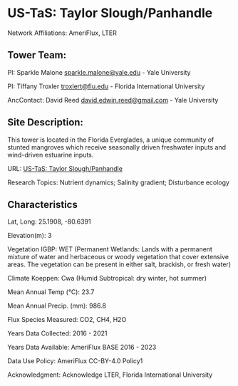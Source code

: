 # US-TaS: Taylor Slough/Panhandle
Network Affiliations: 	AmeriFlux, LTER

## Tower Team:
PI: 	Sparkle Malone sparkle.malone@yale.edu - Yale University

PI: 	Tiffany Troxler troxlert@fiu.edu - Florida International University

AncContact: 	David Reed david.edwin.reed@gmail.com - Yale University


## Site Description: 	
 	
This tower is located in the Florida Everglades, a unique community of stunted mangroves which receive seasonally driven freshwater inputs and wind-driven estuarine inputs.

URL: 	[US-TaS: Taylor Slough/Panhandle](https://ameriflux.lbl.gov/sites/siteinfo/US-TaS#overview)

Research Topics: 	Nutrient dynamics; Salinity gradient; Disturbance ecology

## Characteristics
Lat, Long: 	25.1908, -80.6391

Elevation(m): 	3

Vegetation IGBP: 	WET (Permanent Wetlands: Lands with a permanent mixture of water and herbaceous or woody vegetation that cover extensive areas. The vegetation can be present in either salt, brackish, or fresh water)

Climate Koeppen: 	Cwa (Humid Subtropical: dry winter, hot summer)

Mean Annual Temp (°C): 	23.7

Mean Annual Precip. (mm): 	986.8

Flux Species Measured: 	CO2, CH4, H2O

Years Data Collected: 	2016 - 2021

Years Data Available:	AmeriFlux BASE 2016 - 2023

Data Use Policy:	AmeriFlux CC-BY-4.0 Policy1

Acknowledgment: 	Acknowledge LTER, Florida International University
